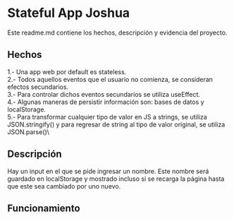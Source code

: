 # Stateful App Joshua

Este readme.md contiene los hechos, descripción y evidencia del proyecto.

## Hechos

1.- Una app web por default es stateless.\
2.- Todos aquellos eventos que el usuario no comienza, se consideran efectos secundarios.\
3.- Para controlar dichos eventos secundarios se utiliza useEffect.\
4.- Algunas maneras de persistir información son: bases de datos y localStorage.\
5.- Para transformar cualquier tipo de valor en JS a strings, se utiliza JSON.stringify() y para regresar de string al tipo de valor original, se utiliza JSON.parse()\

## Descripción
Hay un input en el que se pide ingresar un nombre. Este nombre será guardado en localStorage y mostrado incluso si se recarga la página hasta que este sea cambiado por uno nuevo.


## Funcionamiento

